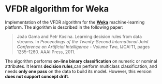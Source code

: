 # VFDR algorithm for Weka

Implementation of the VFDR algorithm for the **[Weka](http://www.cs.waikato.ac.nz/ml/weka/)** machine-learning platform. The algorithm is described in the following paper:

> João Gama and Petr Kosina. Learning decision rules from data streams. In *Proceedings of the Twenty-Second International Joint Conference on Artificial Intelligence - Volume Two*, IJCAI’11, pages 1255–1260. AAAI Press, 2011.

The algorithm performs **on-line binary classification** on numeric or nominal attributes. It learns **decision rules**,can perform multiclass classification, and needs **only one pass** on the data to build its model. However, this version **does not support concept drift**.  

